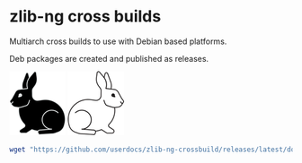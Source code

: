 # zlib-ng cross builds

Multiarch cross builds to use with Debian based platforms.

Deb packages are created and published as releases.

[<img alt="Follow the white rabbit" width="100px" src="black-rabbit.png" />](https://github.com/userdocs/cmake-crossbuild)
[<img alt="Follow the white rabbit" width="100px" src="white-rabbit.png" />](https://github.com/userdocs/openssl-crossbuild)

```bash
wget "https://github.com/userdocs/zlib-ng-crossbuild/releases/latest/download/$(. /etc/os-release && printf '%s' "$ID")-$(. /etc/os-release && printf '%s' "$VERSION_CODENAME")-cmake-$(dpkg --print-architecture).deb"
```